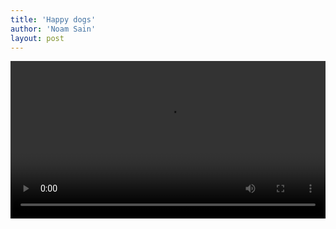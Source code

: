 ```yaml
---
title: 'Happy dogs'
author: 'Noam Sain'
layout: post
---
```


<video controls width="100%" src="/assets/2020/2020-05-happy-dogs.mov" title="Happy dogs"></video>
